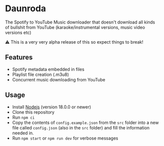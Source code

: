 # Daunroda

The Spotify to YouTube Music downloader that doesn't download all kinds of bullshit from YouTube (karaoke/instrumental versions, music video versions etc)

⚠️ This is a very very alpha release of this so expect things to break!

## Features

- Spotify metadata embedded in files
- Playlist file creation (.m3u8)
- Concurrent music downloading from YouTube

## Usage

- Install [Nodejs](https://nodejs.org/en/download/) (version 18.0.0 or newer)
- Clone this repository
- Run `npm ci`
- Copy the contents of `config.example.json` from the `src` folder into a new file called `config.json` (also in the `src` folder) and fill the information needed in.
- Run `npm start` or `npm run dev` for verbose messages

